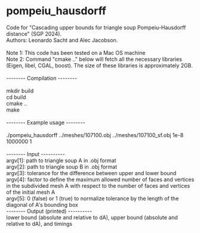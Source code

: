 # pompeiu_hausdorff
Code for "Cascading upper bounds for triangle soup Pompeiu-Hausdorff distance" (SGP 2024). \
Authors: Leonardo Sacht and Alec Jacobson. \
\
Note 1: This code has been tested on a Mac OS machine \
Note 2: Command "cmake .." below will fetch all the necessary libraries (Eigen, libel, CGAL, boost). The size of these libraries is approximately 2GB. \
\
-------- Compilation --------\
\
mkdir build \
cd build \
cmake .. \
make \
\
-------- Example usage --------\
\
./pompeiu_hausdorff ../meshes/107100.obj ../meshes/107100_sf.obj 1e-8 1000000 1 \
\
-------- Input ---------- \
argv[1]: path to triangle soup A in .obj format \
argv[2]: path to triangle soup B in .obj format \
argv[3]: tolerance for the difference between upper and lower bound \
argv[4]: factor to define the maximum allowed number of faces and vertices in the subdivided mesh A with respect to the number of faces and vertices of the initial mesh A \
argv[5]: 0 (false) or 1 (true) to normalize tolerance by the length of the diagonal of A's bounding box \
-------- Output (printed) ---------- \
lower bound (absolute and relative to dA), upper bound (absolute and relative to dA), and timings